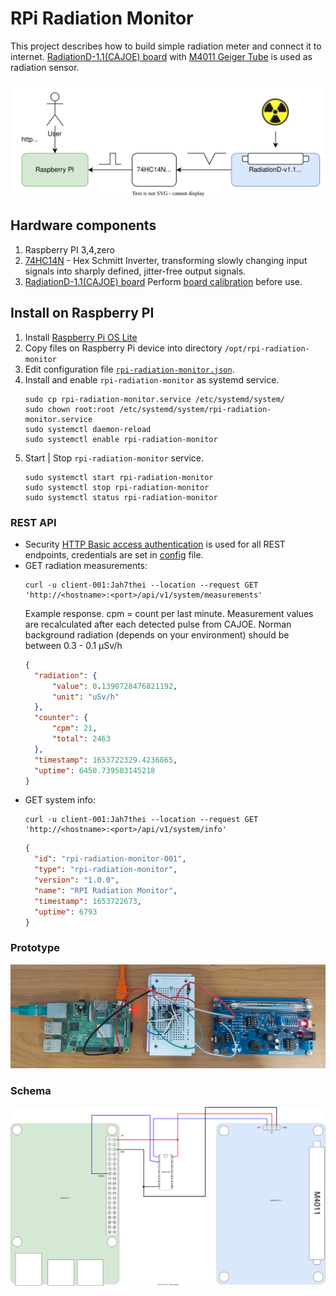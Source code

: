 # RPi Radiation Monitor
This project describes how to build simple radiation meter and connect it to internet.
[RadiationD-1.1(CAJOE) board](https://github.com/SensorsIot/Geiger-Counter-RadiationD-v1.1-CAJOE-)
with [M4011 Geiger Tube](https://github.com/SensorsIot/Geiger-Counter-RadiationD-v1.1-CAJOE-/blob/master/M4011%20Geiger%20Tube%20Specification.pdf)
is used as radiation sensor.

![block-schema](docs/rpi-radiation-monitor-block.drawio.svg)

## Hardware components
1. Raspberry PI 3,4,zero
2. [74HC14N](https://datasheet.octopart.com/74HC14N-Philips-datasheet-7274161.pdf) - Hex Schmitt Inverter, transforming slowly changing input signals into sharply
   defined, jitter-free output signals.
3. [RadiationD-1.1(CAJOE) board](https://github.com/SensorsIot/Geiger-Counter-RadiationD-v1.1-CAJOE-)
   Perform [board calibration](https://github.com/SensorsIot/Geiger-Counter-RadiationD-v1.1-CAJOE-/blob/master/En_Calibration_GMv1.1.pdf) before use. 

## Install on Raspberry PI
1. Install [Raspberry Pi OS Lite](https://downloads.raspberrypi.org/raspios_lite_armhf/images/raspios_lite_armhf-2022-04-07/2022-04-04-raspios-bullseye-armhf-lite.img.xz)
2. Copy files on Raspberry Pi device into directory ``/opt/rpi-radiation-monitor``
5. Edit configuration file [``rpi-radiation-monitor.json``](rpi-radiation-monitor.json).
6. Install and enable ``rpi-radiation-monitor`` as systemd service.
   ```
   sudo cp rpi-radiation-monitor.service /etc/systemd/system/
   sudo chown root:root /etc/systemd/system/rpi-radiation-monitor.service
   sudo systemctl daemon-reload
   sudo systemctl enable rpi-radiation-monitor
   ```
7. Start | Stop ``rpi-radiation-monitor`` service.
   ```
   sudo systemctl start rpi-radiation-monitor
   sudo systemctl stop rpi-radiation-monitor
   sudo systemctl status rpi-radiation-monitor
   ```

### REST API
* Security [HTTP Basic access authentication](https://en.wikipedia.org/wiki/Basic_access_authentication) 
  is used for all REST endpoints, credentials are set in [config](rpi-radiation-monitor.json) file. 
* GET radiation measurements:
  ```shell
  curl -u client-001:Jah7thei --location --request GET 'http://<hostname>:<port>/api/v1/system/measurements'
  ``` 
  Example response. cpm = count per last minute. Measurement values are recalculated after each detected pulse from CAJOE.
  Norman background radiation (depends on your environment) should be between 0.3 - 0.1 &mu;Sv/h
  ```json
  {
    "radiation": {
        "value": 0.1390728476821192,
        "unit": "uSv/h"
    },
    "counter": {
        "cpm": 21,
        "total": 2463
    },
    "timestamp": 1653722329.4236865,
    "uptime": 6450.739503145218
  }
  ```
* GET system info:
  ```shell
  curl -u client-001:Jah7thei --location --request GET 'http://<hostname>:<port>/api/v1/system/info'
  ```
  ```json
  {
    "id": "rpi-radiation-monitor-001",
    "type": "rpi-radiation-monitor",
    "version": "1.0.0",
    "name": "RPI Radiation Monitor",
    "timestamp": 1653722673,
    "uptime": 6793
  }
  ```

### Prototype
![prototype](docs/rpi-radiation-monitor.jpg)

### Schema
![schema](docs/rpi-radiation-monitor.drawio.svg)
